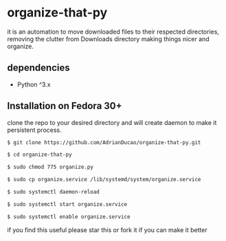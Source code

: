 # organize-that-py
it is an automation to move downloaded files to their respected directories, removing the clutter from Downloads directory making things nicer and organize.

## dependencies
* Python ^3.x

## Installation on Fedora 30+
clone the repo to your desired directory and will create daemon to make it persistent process.
```bash
$ git clone https://github.com/AdrianDucao/organize-that-py.git

$ cd organize-that-py

$ sudo chmod 775 organize.py

$ sudo cp organize.service /lib/systemd/system/organize.service

$ sudo systemctl daemon-reload

$ sudo systemctl start organize.service

$ sudo systemctl enable organize.service
```



if you find this useful please star this or fork it if you can make it better

